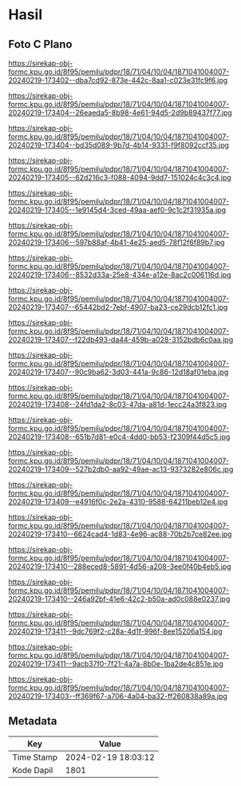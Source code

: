 # Hasil

## Foto C Plano

https://sirekap-obj-formc.kpu.go.id/8f95/pemilu/pdpr/18/71/04/10/04/1871041004007-20240219-173402--dba7cd92-873e-442c-8aa1-c023e31fc9f6.jpg

https://sirekap-obj-formc.kpu.go.id/8f95/pemilu/pdpr/18/71/04/10/04/1871041004007-20240219-173404--26eaeda5-8b98-4e61-94d5-2d9b89437f77.jpg

https://sirekap-obj-formc.kpu.go.id/8f95/pemilu/pdpr/18/71/04/10/04/1871041004007-20240219-173404--bd35d089-9b7d-4b14-9331-f9f8092ccf35.jpg

https://sirekap-obj-formc.kpu.go.id/8f95/pemilu/pdpr/18/71/04/10/04/1871041004007-20240219-173405--62d216c3-f088-4094-9dd7-151024c4c3c4.jpg

https://sirekap-obj-formc.kpu.go.id/8f95/pemilu/pdpr/18/71/04/10/04/1871041004007-20240219-173405--1e9145d4-3ced-49aa-aef0-9c1c2f31935a.jpg

https://sirekap-obj-formc.kpu.go.id/8f95/pemilu/pdpr/18/71/04/10/04/1871041004007-20240219-173406--597b88af-4b41-4e25-aed5-78f12f6f89b7.jpg

https://sirekap-obj-formc.kpu.go.id/8f95/pemilu/pdpr/18/71/04/10/04/1871041004007-20240219-173406--8532d33a-25e8-434e-a12e-8ac2c006116d.jpg

https://sirekap-obj-formc.kpu.go.id/8f95/pemilu/pdpr/18/71/04/10/04/1871041004007-20240219-173407--65442bd2-7ebf-4907-ba23-ce29dcb12fc1.jpg

https://sirekap-obj-formc.kpu.go.id/8f95/pemilu/pdpr/18/71/04/10/04/1871041004007-20240219-173407--f22db493-da44-459b-a028-3152bdb6c0aa.jpg

https://sirekap-obj-formc.kpu.go.id/8f95/pemilu/pdpr/18/71/04/10/04/1871041004007-20240219-173407--90c9ba62-3d03-441a-9c86-12d18af01eba.jpg

https://sirekap-obj-formc.kpu.go.id/8f95/pemilu/pdpr/18/71/04/10/04/1871041004007-20240219-173408--24fd1da2-8c03-47da-a81d-1ecc24a3f823.jpg

https://sirekap-obj-formc.kpu.go.id/8f95/pemilu/pdpr/18/71/04/10/04/1871041004007-20240219-173408--651b7d81-e0c4-4dd0-bb53-f2309f44d5c5.jpg

https://sirekap-obj-formc.kpu.go.id/8f95/pemilu/pdpr/18/71/04/10/04/1871041004007-20240219-173409--527b2db0-aa92-49ae-ac13-9373282e806c.jpg

https://sirekap-obj-formc.kpu.go.id/8f95/pemilu/pdpr/18/71/04/10/04/1871041004007-20240219-173409--e4916f0c-2e2a-4310-9588-64211beb12e4.jpg

https://sirekap-obj-formc.kpu.go.id/8f95/pemilu/pdpr/18/71/04/10/04/1871041004007-20240219-173410--6624cad4-1d83-4e96-ac88-70b2b7ce82ee.jpg

https://sirekap-obj-formc.kpu.go.id/8f95/pemilu/pdpr/18/71/04/10/04/1871041004007-20240219-173410--288eced8-5891-4d56-a208-3ee0f40b4eb5.jpg

https://sirekap-obj-formc.kpu.go.id/8f95/pemilu/pdpr/18/71/04/10/04/1871041004007-20240219-173410--246a92bf-41e6-42c2-b50a-ad0c088e0237.jpg

https://sirekap-obj-formc.kpu.go.id/8f95/pemilu/pdpr/18/71/04/10/04/1871041004007-20240219-173411--9dc769f2-c28a-4d1f-996f-8ee15206a154.jpg

https://sirekap-obj-formc.kpu.go.id/8f95/pemilu/pdpr/18/71/04/10/04/1871041004007-20240219-173411--9acb37f0-7f21-4a7a-8b0e-1ba2de4c851e.jpg

https://sirekap-obj-formc.kpu.go.id/8f95/pemilu/pdpr/18/71/04/10/04/1871041004007-20240219-173403--ff369f67-a706-4a04-ba32-ff260838a89a.jpg


## Metadata

| Key        | Value               |
| ---------- | ------------------- |
| Time Stamp | 2024-02-19 18:03:12 |
| Kode Dapil | 1801                |



